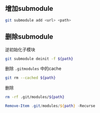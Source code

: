 
```toc

```

## 增加submodule

```bash
git submodule add <url> <path>
```

## 删除submodule

逆初始化子模块
```bash
git submodule deinit -f ${path}
```

删除 `.gitmodules` 中的cache
```bash
git rm --cached ${path}
```

删除
```bash
rm -rf .git/modules/${path}
```

```powershell
Remove-Item .git/modules/${path} -Recurse
```
